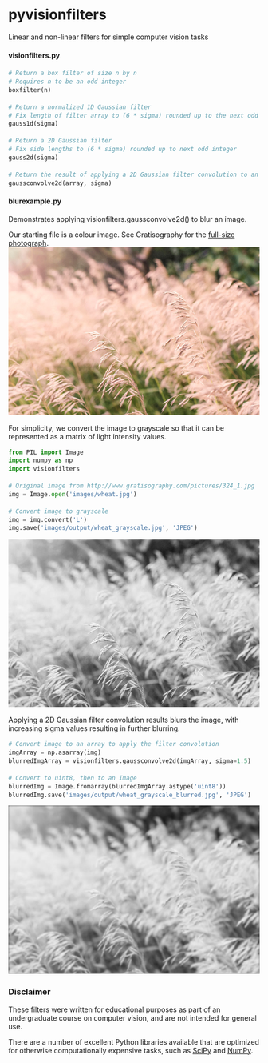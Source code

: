 # pyvisionfilters
Linear and non-linear filters for simple computer vision tasks

#### visionfilters.py

```python
# Return a box filter of size n by n
# Requires n to be an odd integer
boxfilter(n)

# Return a normalized 1D Gaussian filter
# Fix length of filter array to (6 * sigma) rounded up to the next odd integer
gauss1d(sigma)

# Return a 2D Gaussian filter
# Fix side lengths to (6 * sigma) rounded up to next odd integer
gauss2d(sigma)

# Return the result of applying a 2D Gaussian filter convolution to an input array
gaussconvolve2d(array, sigma)
```

#### blurexample.py

Demonstrates applying visionfilters.gaussconvolve2d() to blur an image.

Our starting file is a colour image.  See Gratisography for the [full-size photograph](http://www.gratisography.com/pictures/324_1.jpg).
![alt-text](images/wheat.jpg "Initial colour image")

For simplicity, we convert the image to grayscale so that it can be represented as a matrix of light intensity values.

```python
from PIL import Image
import numpy as np
import visionfilters

# Original image from http://www.gratisography.com/pictures/324_1.jpg
img = Image.open('images/wheat.jpg')

# Convert image to grayscale
img = img.convert('L')
img.save('images/output/wheat_grayscale.jpg', 'JPEG')
```

![alt-text](images/output/wheat_grayscale.jpg "Image converted to grayscale")

Applying a 2D Gaussian filter convolution results blurs the image, with increasing sigma values resulting in further blurring.

```python
# Convert image to an array to apply the filter convolution
imgArray = np.asarray(img)
blurredImgArray = visionfilters.gaussconvolve2d(imgArray, sigma=1.5)

# Convert to uint8, then to an Image
blurredImg = Image.fromarray(blurredImgArray.astype('uint8'))
blurredImg.save('images/output/wheat_grayscale_blurred.jpg', 'JPEG')
```

![alt-text](images/output/wheat_grayscale_blurred.jpg "Blurred grayscale image")

### Disclaimer

These filters were written for educational purposes as part of an undergraduate course on computer vision, and are not intended for general use.

There are a number of excellent Python libraries available that are optimized for otherwise computationally expensive tasks, such as [SciPy](https://docs.scipy.org/doc/scipy/reference/index.html) and [NumPy](https://docs.scipy.org/doc/numpy-dev/user/quickstart.html).
